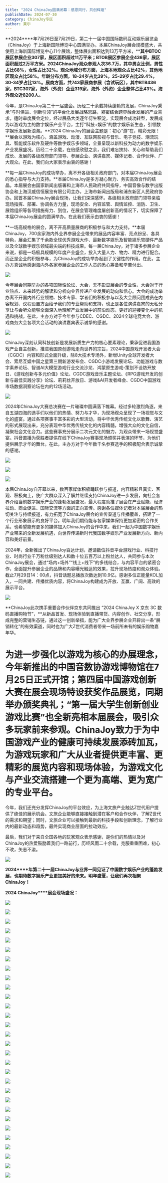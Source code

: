 ```yaml
---
title: "2024 ChinaJoy圆满闭幕：感恩同行，共创辉煌"
publishDate: 2024-07-30
category: ChinaJoy专区
author: 莱尔
---
```


**2024****年7月26日至7月29日，第二十一届中国国际数码互动娱乐展览会（ChinaJoy）于上海新国际博览中心圆满举办。本届ChinaJoy展会规模盛大，共使用上海新国际博览中心11个展馆，整体展出面积达到13万平方米，****其中BTOC展区参展企业307家，展区面积超过11万平米；BTOB展区参展企业436家，展区面积超过2万平方米。****2024ChinaJoy****观众参观人次36.7万，其中男女比例，男性占比68%，女性占比32%。观众地域分布方面，上海本地观众占比42%，其他地区观众占比58%。年龄分布方面，18-24岁占比39%，25-29岁占比29.4%，30-34岁占比13%。展商方面，共743家展商参展（含试玩区），其中BTB436家，BTC307家，海外（外资）企业319家，海外（外资）企业整体占比43%。海外观众近8200人。**

今年，是ChinaJoy第二十一届盛会。历经二十余载持续蓬勃的发展，ChinaJoy秉承“与时俱进、创新引领”的平台化发展战略思路，紧密结合跨界融合发展的产业需求，适时审度展会定位，经过展品大类逐年衍生积淀，实现展会成功转型，发展成为以游戏为主的数字娱乐产业平台，主打“科技+娱乐”的数字娱乐新生态，引领数字娱乐发展新浪潮。**2024 ChinaJoy的展会主题是：初心“游”在，精彩无限！**展会以游戏为核心，涵盖游戏、动漫、互联网影视与音乐、电子竞技、潮流玩具、智能娱乐软件及硬件等数字娱乐多领域，全景呈现以新科技为动力的数字娱乐产业发展盛况。历经二十余载，在倍感欣慰之余，我们难忘扶持、关心和帮助我们成长、发展的各级政府部门领导、参展企业、演讲嘉宾、媒体记者、合作伙伴、广大观众。在此，我们向大家表示由衷的感谢！

**每一届ChinaJoy的成功举办，离不开各级相关政府部门，对本届ChinaJoy展会的悉心指导与大力支持。**本届ChinaJoy是多方凝心聚力、务实高效合作的结晶。本届展会由国家新闻出版署和上海市人民政府共同指导，中国音像与数字出版协会和上海汉威信恒展览有限公司主办，上海市新闻出版局和浦东新区人民政府协办。回首本届ChinaJoy展会现场，让我们深深感怀。各级相关政府部门领导亲临现场指挥、部署、协调各方力量，现场安全、内容监管、舆情监控、消防、卫生、展馆组织等各项措施有力、到位，在展会管理难度屡创新高的情况下，切实保障了本届ChinaJoy展会的圆满举办。在此我们表示由衷的感谢！

**一场高规格的展会，离不开高质量展商的积极参与和大力支持。**本届ChinaJoy，700余家海内外业界参展企业带来的展品内容丰富、亮点纷呈、各具特色，展会汇集了千余款全球优秀游戏大作、最新数字娱乐及智能娱乐软硬件产品以及全球数字娱乐领域最尖端的科技成果。每一届ChinaJoy，对于诸多参展企业来说，都是一场极具规模的年度产业盛会，投入大量人力、物力、精力进行配合。而正是企业的积极参与，为ChinaJoy的成功举办起到了关键性的作用。在此，主办方真诚地感谢海内外各家参展企业的工作人员的悉心筹备和辛苦付出。

![](https://ec-net-1251389766.cos.ap-shanghai.myqcloud.com/wp-content/uploads/2024/07/20240730205904466.png)

今年展会同期举办的各项国际性论坛、大会，无不彰显展会的专业性，大会对于行业热点、未来趋势的解读和分析向业界传递产业发展的动向和信心。大会的成功举办离不开国内外行业领袖、技术专家、学者们的积极参与以及大会顾问团成员在内容规划、议程设置方面给予我们的专业帮助和支持，也正是各位演讲嘉宾的无私分享让与会听众能够全面深入地理解产业发展中的前沿动态，更好的迎接变化中的机遇和挑战。在此，主办方对于今年参与CDEC、CGDC、2024全球电竞大会、游戏商务大会各项大会活动的演讲嘉宾表示诚挚的感谢。

![](https://ec-net-1251389766.cos.ap-shanghai.myqcloud.com/wp-content/uploads/2024/07/20240730205906207.png)

ChinaJoy深刻认同科技创新是发展新质生产力的核心要素理论，秉承促进我国游戏产业自主创新，推进我国原创游戏走向世界的宗旨，2024中国游戏开发者大会（CGDC）内容和形式全面升级，除8大技术专场外，新增Unity全球开发者大会、索尼互娱中国之星第三期新游发布会、CGDC小游戏发展论坛、功能游戏与数字素养论坛、智谱AI大模型游戏行业交流沙龙、鸿蒙原生游戏-策划不设防开放日、《游戏创新与多元价值》论坛、CGDC游戏音乐主题论坛、《RPG游戏开发的创新与最佳实践分享》论坛、莉莉丝开放日、游戏&AI开发者峰会、CGDC中国游戏市场数据洞察论坛在内的12场活动。

![](https://ec-net-1251389766.cos.ap-shanghai.myqcloud.com/wp-content/uploads/2024/07/20240730205914407.png)

2024年ChinaJoy大赛总决赛在一片璀璨中圆满落下帷幕。经过多轮激烈角逐，来自五湖四海的选手们以他们的热情、努力与才华，为现场观众呈现了一场视觉与文化的盛宴。通过各项赛事丰富多彩的大型活动，将中华优秀传统文化以歌舞、演艺的形式展现出来，充分表现中华优秀传统文化的内容精髓，增强大众的文化自信，凝聚社会文化合力。这些赛事充分展示二次元文化的魅力，为观众带来一场视觉盛宴。抖音直播为获胜者提供在线下ChinaJoy赛事现场颁奖并表演的环节，为他们提供展示才华的舞台。在此，主办方对于今年数千名参赛选手的积极配合表示诚挚的感谢。

![](https://ec-net-1251389766.cos.ap-shanghai.myqcloud.com/wp-content/uploads/2024/07/20240730205921370.png)

![](https://ec-net-1251389766.cos.ap-shanghai.myqcloud.com/wp-content/uploads/2024/07/20240730205924945.png)

![](https://ec-net-1251389766.cos.ap-shanghai.myqcloud.com/wp-content/uploads/2024/07/20240730205927937.png)

本届ChinaJoy自开幕以来，数百家媒体积极踊跃参与报道，内容精彩且真实、客观、积极向上，使广大群众深入了解并继续支持ChinaJoy进一步发展，向社会各界介绍当前数字娱乐产业的蓬勃发展盛况，最大程度助推了展会在产业赋能、经济拉动、商业促进、国际交流等方面的正向宣传。感谢各位媒体记者对本届展会的热切关注与持续报道，有力拓宽了ChinaJoy展会的宣传渠道与传播覆盖，搭建了一个行业形象展示的良好平台。明年我们期待能与各家媒体保持更加紧密的合作关系，也希望能有更多的媒体加入ChinaJoy的合作中来，我们一起为中国数字娱乐产业带来的全新发展机遇，向世界传递新时代我国数字娱乐产业发展新方向、新内容和美好前景。

2024年，全新推出了ChinaJoy百达计划，邀请数位抖音平台游戏行业、科技行业、时尚行业千万粉丝级别达人和数十位五百万以上粉丝达人，共同参与本次ChinaJoy展会，通过“场内+场外”“线上+线下”的多线结合，与内容平台的紧密合作，全面提升参展企业的品牌和内容曝光触达的效果，拉升现场热度和观众体验。截止7月29日14：00点，抖音话题总播放次数达到10.9亿。感谢多位正能量KOL加入，一同共建、传播优质内容，将ChinaJoy构建成为开放、互赢、广阔、高效的展示平台。

![](https://ec-net-1251389766.cos.ap-shanghai.myqcloud.com/wp-content/uploads/2024/07/20240730205946305.png)

**ChinaJoy此次携手重要合作伙伴京东共同推出 “2024 ChinaJoy X 京东 3C 数码直播购物节”，**从新品首发、现场体验到直播带货、内容创作、社交分享，形成完整的营销生态链，通过这一创新举措，能为广大业界参展企业开辟出一条“展销转化”的有效渠道，同时也为广大Z世代消费者带来一场前所未有的娱乐购物嘉年华。

# 为进一步强化以游戏为核心的办展理念，今年新推出的中国音数协游戏博物馆在7月25日正式开馆；第四届中国游戏创新大赛在展会现场特设获奖作品展览，同期举办颁奖典礼；“第一届大学生创新创业游戏比赛”也全新亮相本届展会，吸引众多玩家前来参观。ChinaJoy致力于为中国游戏产业的健康可持续发展添砖加瓦，为游戏玩家和广大从业者提供更丰富、更精彩的展览内容和现场体验，为游戏文化与产业交流搭建一个更为高端、更为宽广的专业平台。

今年，我们还充分发挥ChinaJoy的平台效应，为上海文旅产业触达Z世代用户提供了绝佳的展示机会。文旅企业能够直接接触到潜在客户和合作伙伴，了解Z世代的需求和期望；同时，文旅企业可以接触到最新的科技手段和创新理念，了解行业内的最新动态和趋势，最终实现商业层面的拉动效应。

最后，我们对于来自全国各地的玩家观众表示感谢，是你们的热情以及对ChinaJoy的热爱鼓励着我们一路前行，历经风雨二十余载，克服重重困难，初心不改，矢志不渝。

![](https://ec-net-1251389766.cos.ap-shanghai.myqcloud.com/wp-content/uploads/2024/07/20240730205955919.png)

**2024****年第二十一届ChinaJoy与业界一同见证了中国数字娱乐产业的蓬勃发展，也期待数字娱乐产业更加美好的未来。明年盛夏，让我们再次相聚ChinaJoy！**

**2024 ChinaJoy****展会现场盛况：**

![](https://ec-net-1251389766.cos.ap-shanghai.myqcloud.com/wp-content/uploads/2024/07/20240730205958346.png)

![](https://ec-net-1251389766.cos.ap-shanghai.myqcloud.com/wp-content/uploads/2024/07/20240730210000935.png)

![](https://ec-net-1251389766.cos.ap-shanghai.myqcloud.com/wp-content/uploads/2024/07/20240730210003855.png)

![](https://ec-net-1251389766.cos.ap-shanghai.myqcloud.com/wp-content/uploads/2024/07/20240730210009326.png)

![](https://ec-net-1251389766.cos.ap-shanghai.myqcloud.com/wp-content/uploads/2024/07/20240730210012995.png)

![](https://ec-net-1251389766.cos.ap-shanghai.myqcloud.com/wp-content/uploads/2024/07/20240730210014722.png)

![](https://ec-net-1251389766.cos.ap-shanghai.myqcloud.com/wp-content/uploads/2024/07/20240730210016643.png)

![](https://ec-net-1251389766.cos.ap-shanghai.myqcloud.com/wp-content/uploads/2024/07/20240730210018777.png)

![](https://ec-net-1251389766.cos.ap-shanghai.myqcloud.com/wp-content/uploads/2024/07/20240730210021968.png)

![](https://ec-net-1251389766.cos.ap-shanghai.myqcloud.com/wp-content/uploads/2024/07/20240730210023930.png)

![](https://ec-net-1251389766.cos.ap-shanghai.myqcloud.com/wp-content/uploads/2024/07/20240730210026503.png)

![](https://ec-net-1251389766.cos.ap-shanghai.myqcloud.com/wp-content/uploads/2024/07/20240730210030816-1024x684.png)

![](https://ec-net-1251389766.cos.ap-shanghai.myqcloud.com/wp-content/uploads/2024/07/20240730210036215.png)

![](https://ec-net-1251389766.cos.ap-shanghai.myqcloud.com/wp-content/uploads/2024/07/20240730210038874.png)

![](https://ec-net-1251389766.cos.ap-shanghai.myqcloud.com/wp-content/uploads/2024/07/20240730210039717.png)

![](https://ec-net-1251389766.cos.ap-shanghai.myqcloud.com/wp-content/uploads/2024/07/20240730210041273.png)

![](https://ec-net-1251389766.cos.ap-shanghai.myqcloud.com/wp-content/uploads/2024/07/20240730210043575.png)

![](https://ec-net-1251389766.cos.ap-shanghai.myqcloud.com/wp-content/uploads/2024/07/20240730210045758.png)

![](https://ec-net-1251389766.cos.ap-shanghai.myqcloud.com/wp-content/uploads/2024/07/20240730210048542.png)

![](https://ec-net-1251389766.cos.ap-shanghai.myqcloud.com/wp-content/uploads/2024/07/20240730210050478.png)

![](https://ec-net-1251389766.cos.ap-shanghai.myqcloud.com/wp-content/uploads/2024/07/20240730210054479.png)

![](https://ec-net-1251389766.cos.ap-shanghai.myqcloud.com/wp-content/uploads/2024/07/20240730210055455.png)

![](https://ec-net-1251389766.cos.ap-shanghai.myqcloud.com/wp-content/uploads/2024/07/20240730210059969.png)

![](https://ec-net-1251389766.cos.ap-shanghai.myqcloud.com/wp-content/uploads/2024/07/20240730210102452.png)

![](https://ec-net-1251389766.cos.ap-shanghai.myqcloud.com/wp-content/uploads/2024/07/20240730210105993.png)

![](https://ec-net-1251389766.cos.ap-shanghai.myqcloud.com/wp-content/uploads/2024/07/20240730210107920.png)

![](https://ec-net-1251389766.cos.ap-shanghai.myqcloud.com/wp-content/uploads/2024/07/20240730210110243.png)

![](https://ec-net-1251389766.cos.ap-shanghai.myqcloud.com/wp-content/uploads/2024/07/20240730210112625.png)

![](https://ec-net-1251389766.cos.ap-shanghai.myqcloud.com/wp-content/uploads/2024/07/20240730210115452.png)

![](https://ec-net-1251389766.cos.ap-shanghai.myqcloud.com/wp-content/uploads/2024/07/20240730210117192.png)
